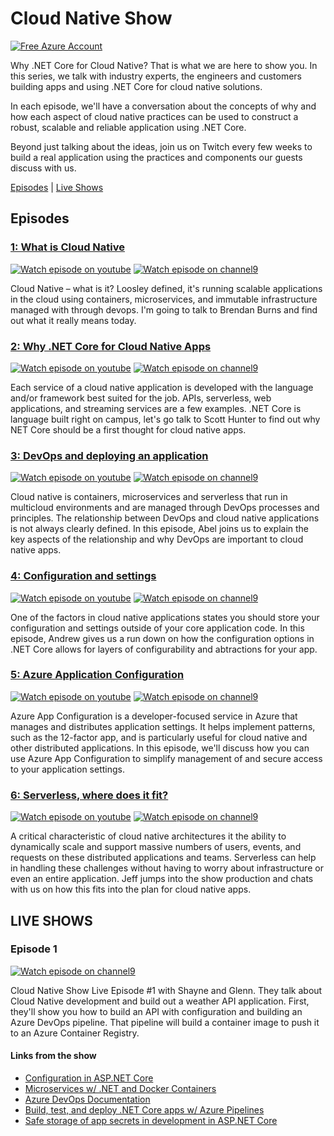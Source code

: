 # Cloud Native Show
[![Free Azure Account](https://img.shields.io/badge/Free%20Azure-Account-blue?logo=microsoft-azure)](https://aka.ms/cldntvshw/freeazure)

Why .NET Core for Cloud Native? That is what we are here to show you. In this series, we talk with industry experts, the engineers and customers building apps and using .NET Core for cloud native solutions.

In each episode, we'll have a conversation about the concepts of why and how each aspect of cloud native practices can be used to construct a robust, scalable and reliable application using .NET Core.

Beyond just talking about the ideas, join us on Twitch every few weeks to build a real application using the practices and components our guests discuss with us.

[Episodes](#episodes) | [Live Shows](#live%20shows)

## Episodes

### [1: What is Cloud Native](./episodes/episode1-whatiscloudnative.md)
[![Watch episode on youtube](https://img.shields.io/badge/watcch%20episode%20on-YOUTUBE-red)](https://youtu.be/529riThVtfk)
[![Watch episode on channel9](https://img.shields.io/badge/watcch%20episode%20on-CH9-orange)](https://channel9.msdn.com/Shows/The-Cloud-Native-Show/What-is-Cloud-Native-Really?WT.mc_id=cloudnativeshow-ch9-shboyer)

Cloud Native – what is it? Loosley defined, it's running scalable applications in the cloud using containers, microservices, and immutable infrastructure managed with through devops. I'm going to talk to Brendan Burns and find out what it really means today.

### [2: Why .NET Core for Cloud Native Apps](./episodesepisode2-whydotnetcore.md)
[![Watch episode on youtube](https://img.shields.io/badge/watcch%20episode%20on-YOUTUBE-red)](https://youtu.be/cL5aM9YSx18)
[![Watch episode on channel9](https://img.shields.io/badge/watcch%20episode%20on-CH9-orange)](https://channel9.msdn.com/Shows/The-Cloud-Native-Show/Why-NET-Core-for-building-Cloud-Native-Apps?WT.mc_id=cloudnativeshow-ch9-shboyer)

Each service of a cloud native application is developed with the language and/or framework best suited for the job. APIs, serverless, web applications, and streaming services are a few examples. .NET Core is language built right on campus, let's go talk to Scott Hunter to find out why NET Core should be a first thought for cloud native apps.

### [3: DevOps and deploying an application](./episodes/episode3-devops.md)
[![Watch episode on youtube](https://img.shields.io/badge/watcch%20episode%20on-YOUTUBE-red)](https://youtu.be/Ztl3OB_DjCY)
[![Watch episode on channel9](https://img.shields.io/badge/watcch%20episode%20on-CH9-orange)](https://channel9.msdn.com/Shows/The-Cloud-Native-Show/Azure-DevOps-for-NET-Core--Cloud-Native-Apps?WT.mc_id=cloudnativeshow-ch9-shboyer)

Cloud native is containers, microservices and serverless that run in multicloud environments and are managed through DevOps processes and principles. The relationship between DevOps and cloud native applications is not always clearly defined. In this episode, Abel joins us to explain the key aspects of the relationship and why DevOps are important to cloud native apps.

### [4: Configuration and settings](./episodes/episode4-dotnetcoreconfig.md)
[![Watch episode on youtube](https://img.shields.io/badge/watcch%20episode%20on-YOUTUBE-red)](https://youtu.be/LvA3YpGKX1c)
[![Watch episode on channel9](https://img.shields.io/badge/watcch%20episode%20on-CH9-orange)](https://channel9.msdn.com/Shows/The-Cloud-Native-Show/Cloud-Native-Configuration-and-Setting-in-ASPNET-Core?WT.mc_id=cloudnativeshow-ch9-shboyer)

One of the factors in cloud native applications states you should store your configuration and settings outside of your core application code. In this episode, Andrew gives us a run down on how the configuration options in .NET Core allows for layers of configurability and abtractions for your app.

### [5: Azure Application Configuration](./episodes/episode5-azureappconfig.md)
[![Watch episode on youtube](https://img.shields.io/badge/watcch%20episode%20on-YOUTUBE-red)](https://youtu.be/DJqmA5PcfzE)
[![Watch episode on channel9](https://img.shields.io/badge/watcch%20episode%20on-CH9-orange)](https://channel9.msdn.com/Shows/The-Cloud-Native-Show/Azure-App-Configuration?WT.mc_id=cloudnativeshow-ch9-shboyer)

Azure App Configuration is a developer-focused service in Azure that manages and distributes application settings. It helps implement patterns, such as the 12-factor app, and is particularly useful for cloud native and other distributed applications. In this episode, we'll discuss how you can use Azure App Configuration to simplify management of and secure access to your application settings.

### [6: Serverless, where does it fit?](./episodes/episode6-serverless.md)
[![Watch episode on youtube](https://img.shields.io/badge/watcch%20episode%20on-YOUTUBE-red)](https://youtu.be/1kIH5qnlJzk)
[![Watch episode on channel9](https://img.shields.io/badge/watcch%20episode%20on-CH9-orange)](https://channel9.msdn.com/Shows/The-Cloud-Native-Show/Where-Does-Serverless-Fit-in-Cloud-Native?WT.mc_id=cloudnativeshow-ch9-shboyer)

A critical characteristic of cloud native architectures it the ability to dynamically scale and support massive numbers of users, events, and requests on these distributed applications and teams. Serverless can help in handling these challenges without having to worry about infrastructure or even an entire application. Jeff jumps into the show production and chats with us on how this fits into the plan for cloud native apps.

## LIVE SHOWS

### Episode 1

[![Watch episode on channel9](https://img.shields.io/badge/watcch%20episode%20on-CH9-orange)](https://channel9.msdn.com/Shows/The-Cloud-Native-Show/The-Cloud-Native-Show-LIVE-Ep-1?WT.mc_id=cloudnativeshow-ch9-shboyer)

Cloud Native Show Live Episode #1 with Shayne and Glenn. They talk about Cloud Native development and build out a weather API application. First, they'll show you how to build an API with configuration and building an Azure DevOps pipeline. That pipeline will build a container image to push it to an Azure Container Registry.

#### Links from the show

* [Configuration in ASP.NET Core](https://docs.microsoft.com/en-us/aspnet/core/fundamentals/configuration/?view=aspnetcore-3.0&WT.mc_id=cloudnative-ch9-shboyer)
* [Microservices w/ .NET and Docker Containers](https://dotnet.microsoft.com/apps/aspnet/microservices?WT.mc_id=cloudnative-ch9-shboyer)
* [Azure DevOps Documentation](https://docs.microsoft.com/en-us/azure/devops/index?view=azure-devops&WT.mc_id=cloudnative-ch9-shboyer)
* [Build, test, and deploy .NET Core apps w/ Azure Pipelines](https://docs.microsoft.com/en-us/azure/devops/pipelines/ecosystems/dotnet-core?view=azure-devops&WT.mc_id=cloudnative-ch9-shboyer)
* [Safe storage of app secrets in development in ASP.NET Core](https://docs.microsoft.com/aspnet/core/security/app-secrets?view=aspnetcore-3.0&tabs=windows&WT.mc_id=cloudnative-ch9-shboyer)
